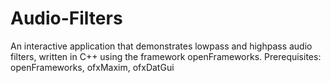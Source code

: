 # Audio-Filters
An interactive application that demonstrates lowpass and highpass audio filters, written in C++ using the framework openFrameworks.   Prerequisites: openFrameworks, ofxMaxim, ofxDatGui
